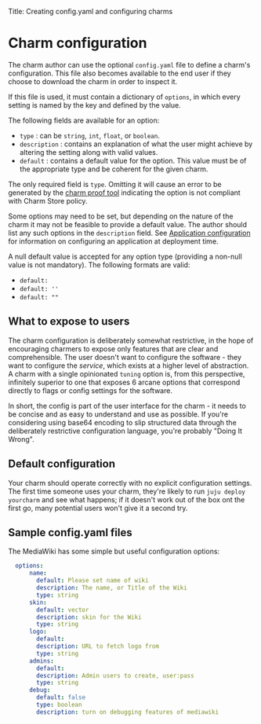 Title: Creating config.yaml and configuring charms

# Charm configuration

The charm author can use the optional `config.yaml` file to define a charm's
configuration. This file also becomes available to the end user if they choose
to download the charm in order to inspect it.

If this file is used, it must contain a dictionary of `options`, in which every
setting is named by the key and defined by the value.

The following fields are available for an option:

 - `type` : can be `string`, `int`, `float`, or `boolean`.
 - `description` : contains an explanation of what the user might achieve by
  altering the setting along with valid values.
 - `default` : contains a default value for the option. This value must be of
  the appropriate type and be coherent for the given charm.

The only required field is `type`. Omitting it will cause an error to be
generated by the [charm proof tool](tools-charm-tools.html#proof) indicating
the option is not compliant with Charm Store policy.

Some options may need to be set, but depending on the nature of the charm it
may not be feasible to provide a default value. The author should list any such
options in the `description` field. See
[Application configuration](../charms-config.html) for information on
configuring an application at deployment time.

A null default value is accepted for any option type (providing a non-null
value is not mandatory). The following formats are valid:

 - `default:`
 - `default: ''`
 - `default: ""`

## What to expose to users

The charm configuration is deliberately somewhat restrictive, in the hope of
encouraging charmers to expose only features that are clear and comprehensible.
The user doesn't want to configure the software - they want to configure the
_service_, which exists at a higher level of abstraction. A charm with a single
opinionated `tuning` option is, from this perspective, infinitely superior to
one that exposes 6 arcane options that correspond directly to flags or config
settings for the software.

In short, the config is part of the user interface for the charm - it needs to
be concise and as easy to understand and use as possible. If you're considering
using base64 encoding to slip structured data through the deliberately
restrictive configuration language, you're probably "Doing It Wrong".

## Default configuration

Your charm should operate correctly with no explicit configuration settings. The
first time someone uses your charm, they're likely to run `juju deploy
yourcharm` and see what happens; if it doesn't work out of the box ont the first
go, many potential users won't give it a second try.

## Sample config.yaml files

The MediaWiki has some simple but useful configuration options:

```yaml
  options:
      name:
        default: Please set name of wiki
        description: The name, or Title of the Wiki
        type: string
      skin:
        default: vector
        description: skin for the Wiki
        type: string
      logo:
        default:
        description: URL to fetch logo from
        type: string
      admins:
        default:
        description: Admin users to create, user:pass
        type: string
      debug:
        default: false
        type: boolean
        description: turn on debugging features of mediawiki
```
